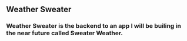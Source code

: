 ## Weather Sweater
### Weather Sweater is the backend to an app I will be builing in the near future called Sweater Weather.
 
